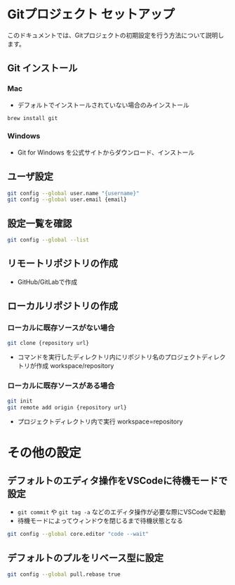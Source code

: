 # Gitプロジェクト セットアップ
このドキュメントでは、Gitプロジェクトの初期設定を行う方法について説明します。

## Git インストール

### Mac
* デフォルトでインストールされていない場合のみインストール
```bash
brew install git
```

### Windows
* Git for Windows を公式サイトからダウンロード、インストール

## ユーザ設定
```bash
git config --global user.name "{username}"
git config --global user.email {email}
```

## 設定一覧を確認
```bash
git config --global --list
```

## リモートリポジトリの作成
* GitHub/GitLabで作成

## ローカルリポジトリの作成

### ローカルに既存ソースがない場合
```bash
git clone {repository url}
```
* コマンドを実行したディレクトリ内にリポジトリ名のプロジェクトディレクトリが作成 workspace/repository

### ローカルに既存ソースがある場合
```bash
git init
git remote add origin {repository url}
```
* プロジェクトディレクトリ内で実行 workspace=repository

# その他の設定

## デフォルトのエディタ操作をVSCodeに待機モードで設定
* ```git commit``` や ```git tag -a``` などのエディタ操作が必要な際にVSCodeで起動
* 待機モードによってウィンドウを閉じるまで待機状態となる
```bash
git config --global core.editor "code --wait"
```

## デフォルトのプルをリベース型に設定
```bash
git config --global pull.rebase true
```
